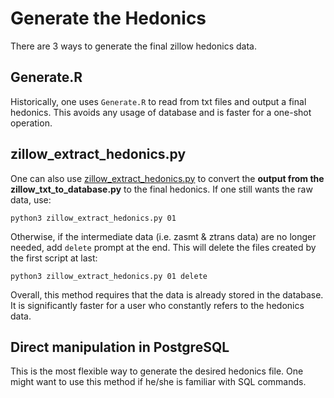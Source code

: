 # Generate the Hedonics

There are 3 ways to generate the final zillow hedonics data.

## Generate.R
Historically, one uses `Generate.R` to read from txt files and output a final hedonics. This avoids any usage of database and is faster for a one-shot operation.

## zillow_extract_hedonics.py
One can also use [zillow_extract_hedonics.py](./zillow_extract_hedonics.py) to convert the **output from the zillow_txt_to_database.py** to the final hedonics. If one still wants the raw data, use:
```
python3 zillow_extract_hedonics.py 01
```
Otherwise, if the intermediate data (i.e. zasmt & ztrans data) are no longer needed, add `delete` prompt at the end. This will delete the files created by the first script at last:
```
python3 zillow_extract_hedonics.py 01 delete
```

Overall, this method requires that the data is already stored in the database. It is significantly faster for a user who constantly refers to the hedonics data.

## Direct manipulation in PostgreSQL
This is the most flexible way to generate the desired hedonics file. One might want to use this method if he/she is familiar with SQL commands.
